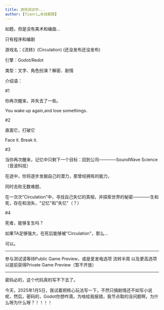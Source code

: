 ```yaml
---
title: 游戏测试中...
author: [Tianri,米线极限]
---
```




如题，但是没有美术和编曲...

只有程序和编剧

游戏名：《流转》(Circulation) (还没发布还没发布)

引擎：Godot/Redot

类型：文字、角色扮演？解密、剧情

介绍语：

#1

你再次醒来，并失去了一些。

You wake up again,and lose somethings.

#2

直面它，打破它

Face it. Break it.

#3

当你再次醒来，记忆中只剩下一个目标：回到公司————SoundWave Science（音波科技）

在途中，你将逐步发掘自己的潜力，那曾经拥有的能力，

同时击败无数难题、

在一次次“Circulation”中，寻找自己失忆的真相，并探索世界的秘密————生和死，存在和消失，"记忆"和"失忆"（？）

#4

死者，能够复生吗？

如果TA足够强大，在死后能够被"Circulation"，那么...

可以。

---

参与测试请等待Public Game Preview，或是爱发电选项 流转半周 以及更高选项以提前获得Private Game Preview（暂不开放）

---

密码必的，这个代码真的写不下去了。

今天，2025年1月5日，我试着把核心玩法写一下，不然只搞剧情还不如写小说呢，然后，密码的，Godot你想咋滴，为啥给我报错，我节点取的没问题啊，为什么呀为什么呀？！！！！


